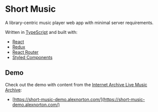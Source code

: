 # Short Music

A library-centric music player web app with minimal server requirements.

Written in [TypeScript](https://www.typescriptlang.org/) and built with:

- [React](https://reactjs.org/)
- [Redux](https://redux.js.org/)
- [React Router](https://reacttraining.com/react-router/)
- [Styled Components](https://www.styled-components.com/)

## Demo

Check out the demo with content from the [Internet Archive Live Music Archive](https://archive.org/details/etree&tab=about):

- [https://short-music-demo.alexnorton.com/](https://short-music-demo.alexnorton.com/)
